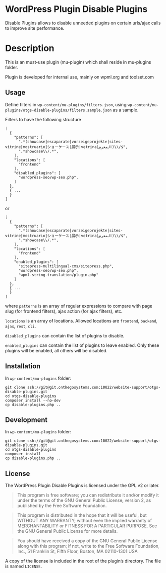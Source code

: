 # WordPress Plugin Disable Plugins

Disable Plugins allows to disable unneeded plugins on certain urls/ajax calls to improve site performance.

# Description

This is an must-use plugin (mu-plugin) which shall reside in mu-plugins folder.

Plugin is developed for internal use, mainly on wpml.org and toolset.com

## Usage

Define filters in
`wp-content/mu-plugins/filters.json`, using `wp-content/mu-plugins/otgs-disable-plugins/filters.sample.json` as a sample. 

Filters to have the following structure

```
[
  {
    "patterns": [
      ".*(showcase|escaparate|vorzeigeprojekte|sites-vitrine|mostruario|ショーケース|展示|vetrina|المعرض)\\/$",
      ".*showcase\\/.*",
    ],
    "locations": [
      "frontend"
    ],
    "disabled_plugins": [
      "wordpress-seo/wp-seo.php",
    ]
  },
  { ...
  }
]
```

or

```
[
  {
    "patterns": [
      ".*(showcase|escaparate|vorzeigeprojekte|sites-vitrine|mostruario|ショーケース|展示|vetrina|المعرض)\\/$",
      ".*showcase\\/.*",
    ],
    "locations": [
      "frontend"
    ],
    "enabled_plugins": [
      "sitepress-multilingual-cms/sitepress.php",
      "wordpress-seo/wp-seo.php",
      "wpml-string-translation/plugin.php"
    ]
  },
  { ...
  }
]
```

where `patterns` is an array of regular expressions to compare with page slug (for frontend filters), ajax action (for ajax filters), etc.

`locations` is an array of locations. Allowed locations are `frontend`, `backend`, `ajax`, `rest`, `cli`.

`disabled_plugins` can contain the list of plugins to disable.

`enabled_plugins` can contain the list of plugins to leave enabled. Only these plugins will be enabled, all others will be disabled.

## Installation

In `wp-content/mu-plugins` folder:
```
git clone ssh://git@git.onthegosystems.com:10022/website-support/otgs-disable-plugins.git
cd otgs-disable-plugins
composer install --no-dev
cp disable-plugins.php ..
```

## Development

In `wp-content/mu-plugins` folder:
```
git clone ssh://git@git.onthegosystems.com:10022/website-support/otgs-disable-plugins.git
cd otgs-disable-plugins
composer install
cp disable-plugins.php ..
```

## License

The WordPress Plugin Disable Plugins is licensed under the GPL v2 or later.

> This program is free software; you can redistribute it and/or modify it under the terms of the GNU General Public License, version 2, as published by the Free Software Foundation.

> This program is distributed in the hope that it will be useful, but WITHOUT ANY WARRANTY; without even the implied warranty of MERCHANTABILITY or FITNESS FOR A PARTICULAR PURPOSE. See the GNU General Public License for more details.

> You should have received a copy of the GNU General Public License along with this program; if not, write to the Free Software Foundation, Inc., 51 Franklin St, Fifth Floor, Boston, MA 02110-1301 USA

A copy of the license is included in the root of the plugin’s directory. The file is named `LICENSE`.

